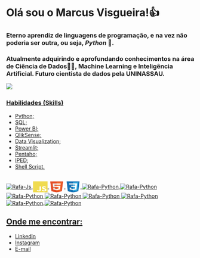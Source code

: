 # Olá sou o Marcus Visgueira!👍 
### Eterno aprendiz de linguagens de programação, e na vez não poderia ser outra, ou seja, _Python_ 🐍.
### Atualmente adquirindo e aprofundando conhecimentos na área de Ciência de Dados👩‍💻, Machine Learning e Inteligência Artificial. Futuro cientista de dados pela UNINASSAU.

<div align="left">
  <a href="https://github.com/visgueira">
  <img height="180em" src="https://github-readme-stats.vercel.app/api?username=visgueira&show_icons=true&include_all_commits=true&count_private=true"/>
  <!-- <img height="180em" src="https://github-readme-stats.vercel.app/api/top-langs/?username=visgueira&layout=compact&langs_count=7&theme=dracula"/> -->
</div>

### Habilidades (Skills)
  
* Python;
* SQL;
* Power BI;
* QlikSense;
* Data Visualization;
* Streamlit;
* Pentaho;
* IPED;
* Shell Script.
  
<div style="display: inline_block"><br>
  
  <img align="center" alt="Rafa-Js" height="30" width="40" src="https://cdn.jsdelivr.net/gh/devicons/devicon/icons/python/python-original.svg">
  <img align="center" alt="Rafa-Js" height="30" width="40" src="https://raw.githubusercontent.com/devicons/devicon/master/icons/javascript/javascript-plain.svg">
  <img align="center" alt="Rafa-HTML" height="30" width="40" src="https://raw.githubusercontent.com/devicons/devicon/master/icons/html5/html5-original.svg">
  <img align="center" alt="Rafa-CSS" height="30" width="40" src="https://raw.githubusercontent.com/devicons/devicon/master/icons/css3/css3-original.svg">
  <img align="center" alt="Rafa-Python" height="30" width="40" src="https://cdn.jsdelivr.net/gh/devicons/devicon/icons/bash/bash-original.svg">
  <img align="center" alt="Rafa-Python" height="30" width="40" src="https://cdn.jsdelivr.net/gh/devicons/devicon/icons/linux/linux-original.svg">
  <img align="center" alt="Rafa-Python" height="30" width="40" src="https://cdn.jsdelivr.net/gh/devicons/devicon/icons/jupyter/jupyter-original-wordmark.svg">
  <img align="center" alt="Rafa-Python" height="30" width="40" src="https://cdn.jsdelivr.net/gh/devicons/devicon/icons/kaggle/kaggle-original-wordmark.svg">
  <img align="center" alt="Rafa-Python" height="30" width="40" src="https://cdn.jsdelivr.net/gh/devicons/devicon/icons/markdown/markdown-original.svg">
  <img align="center" alt="Rafa-Python" height="30" width="40" src="https://cdn.jsdelivr.net/gh/devicons/devicon/icons/numpy/numpy-original-wordmark.svg">
  <img align="center" alt="Rafa-Python" height="30" width="40" src="https://cdn.jsdelivr.net/gh/devicons/devicon/icons/pandas/pandas-original-wordmark.svg">
  <img align="center" alt="Rafa-Python" height="30" width="40" src="https://cdn.jsdelivr.net/gh/devicons/devicon/icons/visualstudio/visualstudio-plain.svg">
           
          
</div>

## Onde me encontrar:

*  [Linkedin]( https://www.linkedin.com/in/marcus-aur%C3%A9lio-do-b-visgueira-88543124/)
*  [Instagram]( https://www.instagram.com/marcusvisgueira)
*  [E-mail]( visgueira@gmail.com) 
  
  
  
<!--
**visgueira/visgueira** is a ✨ _special_ ✨ repository because its `README.md` (this file) appears on your GitHub profile.

Here are some ideas to get you started:

- 🔭 I’m currently working on ...
- 🌱 I’m currently learning ...
- 👯 I’m looking to collaborate on ...
- 🤔 I’m looking for help with ...
- 💬 Ask me about ...
- 📫 How to reach me: ...
- 😄 Pronouns: ...
- ⚡ Fun fact: ...
-->
